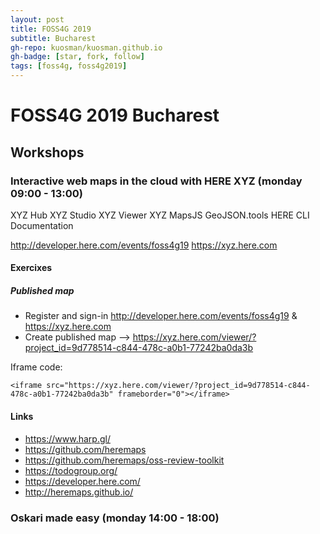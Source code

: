 ```yaml
---
layout: post
title: FOSS4G 2019
subtitle: Bucharest
gh-repo: kuosman/kuosman.github.io
gh-badge: [star, fork, follow]
tags: [foss4g, foss4g2019]
---
```


# FOSS4G 2019 Bucharest

## Workshops

### Interactive web maps in the cloud with HERE XYZ (monday 09:00 - 13:00)

XYZ Hub
XYZ Studio
XYZ Viewer
XYZ MapsJS
GeoJSON.tools
HERE CLI
Documentation

<http://developer.here.com/events/foss4g19>
<https://xyz.here.com>

#### Exercixes

##### Published map
* Register and sign-in <http://developer.here.com/events/foss4g19> & <https://xyz.here.com>
* Create published map --> <https://xyz.here.com/viewer/?project_id=9d778514-c844-478c-a0b1-77242ba0da3b>

Iframe code:
```
<iframe src="https://xyz.here.com/viewer/?project_id=9d778514-c844-478c-a0b1-77242ba0da3b" frameborder="0"></iframe>
```

#### Links

* <https://www.harp.gl/>
* <https://github.com/heremaps>
* <https://github.com/heremaps/oss-review-toolkit>
* <https://todogroup.org/>
* <https://developer.here.com/>
* <http://heremaps.github.io/>

### Oskari made easy (monday 14:00 - 18:00)

